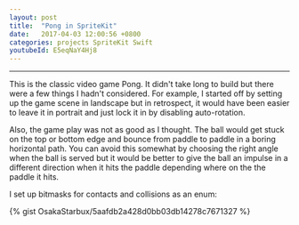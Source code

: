 ```yaml
---
layout: post
title:  "Pong in SpriteKit"
date:   2017-04-03 12:00:56 +0800
categories: projects SpriteKit Swift
youtubeId: E5eqNaY4Hj8
---
```




***

This is the classic video game Pong. It didn't take long to build but there were a few things I hadn't considered. For example, I started off by setting up the game scene in landscape but in retrospect, it would have been easier to leave it in portrait and just lock it in by disabling auto-rotation.

Also, the game play was not as good as I thought. The ball would get stuck on the top or bottom edge and bounce from paddle to paddle in a boring horizontal path. You can avoid this somewhat by choosing the right angle when the ball is served but it would be better to give the ball an impulse in a different direction when it hits the paddle depending where on the the paddle it hits.

I set up bitmasks for contacts and collisions as an enum:

{% gist OsakaStarbux/5aafdb2a428d0bb03db14278c7671327 %}
